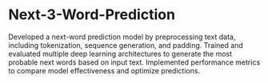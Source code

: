 # Next-3-Word-Prediction
Developed a next-word prediction model by preprocessing text data, including tokenization, sequence generation, and padding. Trained and evaluated multiple deep learning architectures to generate the most probable next words based on input text. Implemented performance metrics to compare model effectiveness and optimize predictions.

